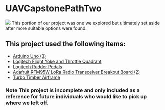 # UAVCapstonePathTwo
![](turbo.jpg)
This portion of our project was one we explored but ultimately set aside after more suitable options were found.


## This project used the following items:

- [Arduino Uno (3)](https://store.arduino.cc/products/arduino-uno-rev3)
- [Logitech Flight Yoke and Throttle Quadrant](https://www.logitechg.com/en-us/products/flight/flight-simulator-yoke-system.945-000023.html)
- [Logitech Rudder Pedals](https://www.logitechg.com/en-us/products/flight/flight-simulator-rudder-pedals.945-000024.html)
- [Adafruit RFM95W LoRa Radio Transceiver Breakout Board (2)](https://www.adafruit.com/product/3072)
- [Turbo Timber Airframe](https://www.horizonhobby.com/product/turbo-timber-evolution-1.5m-bnf-basic-includes-floats/EFL105250.html)


### Note This project is incomplete and only included as a reference for future individuals who would like to pick up where we left off.
